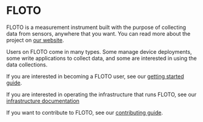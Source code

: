 # FLOTO

FLOTO is a measurement instrument built with the purpose of collecting data from sensors, anywhere that you want. You can read more about the project on [our website](https://floto.cs.uchicago.edu).

Users on FLOTO come in many types. Some manage device deployments, some write applications to collect data, and some are interested in using the data collections.

If you are interested in becoming a FLOTO user, see our [getting started guide](user/README.md).

If you are interested in operating the infrastructure that runs FLOTO, see our [infrastructure documentation](infrastructure/README.md)

If you want to contribute to FLOTO, see our [contributing guide](CONTRIBUTING.md).